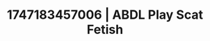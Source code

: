 ---
categories:
- Artistic control
- Midnight surrender
- Pleasure mapping
- Virtual intimacy
- Soft domination
image: /assets/images/1747183457006.jpg
layout: post
seo:
  description: Featured content with artistic Scat Fetish, ABDL Play. HD images available.
  keywords: Scat Fetish, ABDL Play
  og_image: /assets/images/1747183457006.jpg
  schema_type: VisualArtwork
tags:
- ABDL Play
- '#1747183457006'
- Scat Fetish
title: 1747183457006 | ABDL Play Scat Fetish
---